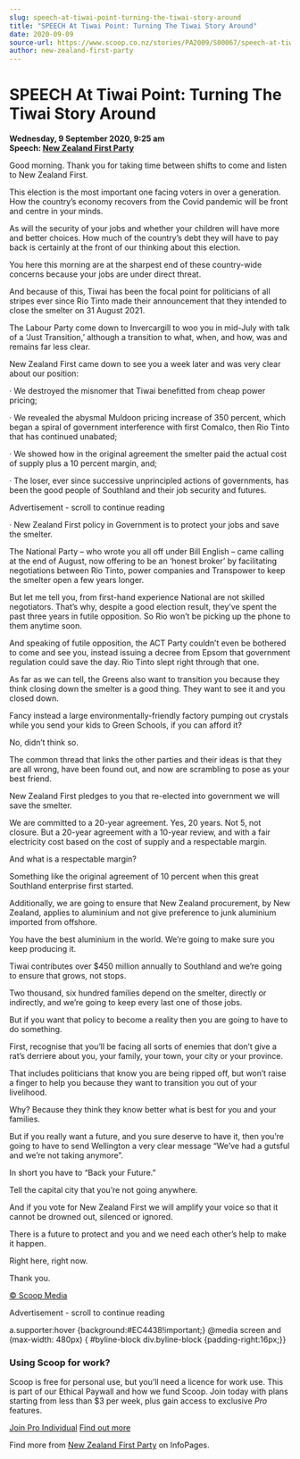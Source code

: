 ```yaml
---
slug: speech-at-tiwai-point-turning-the-tiwai-story-around
title: "SPEECH At Tiwai Point: Turning The Tiwai Story Around"
date: 2020-09-09
source-url: https://www.scoop.co.nz/stories/PA2009/S00067/speech-at-tiwai-point-turning-the-tiwai-story-around.htm
author: new-zealand-first-party
---
```

SPEECH At Tiwai Point: Turning The Tiwai Story Around
=====================================================

**Wednesday, 9 September 2020, 9:25 am**  
**Speech: [New Zealand First Party](https://info.scoop.co.nz/New_Zealand_First_Party)**

Good morning. Thank you for taking time between shifts to come and listen to New Zealand First.

This election is the most important one facing voters in over a generation. How the country’s economy recovers from the Covid pandemic will be front and centre in your minds.

As will the security of your jobs and whether your children will have more and better choices. How much of the country’s debt they will have to pay back is certainly at the front of our thinking about this election.

You here this morning are at the sharpest end of these country-wide concerns because your jobs are under direct threat.

And because of this, Tiwai has been the focal point for politicians of all stripes ever since Rio Tinto made their announcement that they intended to close the smelter on 31 August 2021.

The Labour Party come down to Invercargill to woo you in mid-July with talk of a ‘Just Transition,’ although a transition to what, when, and how, was and remains far less clear.

New Zealand First came down to see you a week later and was very clear about our position:

· We destroyed the misnomer that Tiwai benefitted from cheap power pricing;

· We revealed the abysmal Muldoon pricing increase of 350 percent, which began a spiral of government interference with first Comalco, then Rio Tinto that has continued unabated;

· We showed how in the original agreement the smelter paid the actual cost of supply plus a 10 percent margin, and;

· The loser, ever since successive unprincipled actions of governments, has been the good people of Southland and their job security and futures.

Advertisement - scroll to continue reading





· New Zealand First policy in Government is to protect your jobs and save the smelter.

The National Party – who wrote you all off under Bill English – came calling at the end of August, now offering to be an ‘honest broker’ by facilitating negotiations between Rio Tinto, power companies and Transpower to keep the smelter open a few years longer.

But let me tell you, from first-hand experience National are not skilled negotiators. That’s why, despite a good election result, they’ve spent the past three years in futile opposition. So Rio won’t be picking up the phone to them anytime soon.

And speaking of futile opposition, the ACT Party couldn’t even be bothered to come and see you, instead issuing a decree from Epsom that government regulation could save the day. Rio Tinto slept right through that one.

As far as we can tell, the Greens also want to transition you because they think closing down the smelter is a good thing. They want to see it and you closed down.

Fancy instead a large environmentally-friendly factory pumping out crystals while you send your kids to Green Schools, if you can afford it?

No, didn’t think so.

The common thread that links the other parties and their ideas is that they are all wrong, have been found out, and now are scrambling to pose as your best friend.

New Zealand First pledges to you that re-elected into government we will save the smelter.

We are committed to a 20-year agreement. Yes, 20 years. Not 5, not closure. But a 20-year agreement with a 10-year review, and with a fair electricity cost based on the cost of supply and a respectable margin.

And what is a respectable margin?

Something like the original agreement of 10 percent when this great Southland enterprise first started.

Additionally, we are going to ensure that New Zealand procurement, by New Zealand, applies to aluminium and not give preference to junk aluminium imported from offshore.

You have the best aluminium in the world. We’re going to make sure you keep producing it.

Tiwai contributes over $450 million annually to Southland and we’re going to ensure that grows, not stops.

Two thousand, six hundred families depend on the smelter, directly or indirectly, and we’re going to keep every last one of those jobs.

But if you want that policy to become a reality then you are going to have to do something.

First, recognise that you’ll be facing all sorts of enemies that don’t give a rat’s derriere about you, your family, your town, your city or your province.

That includes politicians that know you are being ripped off, but won’t raise a finger to help you because they want to transition you out of your livelihood.

Why? Because they think they know better what is best for you and your families.

But if you really want a future, and you sure deserve to have it, then you’re going to have to send Wellington a very clear message “We’ve had a gutsful and we’re not taking anymore”.

In short you have to “Back your Future.”

Tell the capital city that you’re not going anywhere.

And if you vote for New Zealand First we will amplify your voice so that it cannot be drowned out, silenced or ignored.

There is a future to protect and you and we need each other’s help to make it happen.

Right here, right now.

Thank you.

[© Scoop Media](http://www.scoop.co.nz/about/terms.html)  

Advertisement - scroll to continue reading



a.supporter:hover {background:#EC4438!important;} @media screen and (max-width: 480px) { #byline-block div.byline-block {padding-right:16px;}}

### Using Scoop for work?

Scoop is free for personal use, but you’ll need a licence for work use. This is part of our Ethical Paywall and how we fund Scoop. Join today with plans starting from less than $3 per week, plus gain access to exclusive _Pro_ features.  
  
[Join Pro Individual](https://pro.scoop.co.nz/Individual/?from=ProIn24) [Find out more](https://pro.scoop.co.nz/using-scoop-for-work/?from=ProIn24)

Find more from [New Zealand First Party](https://info.scoop.co.nz/New_Zealand_First_Party) on InfoPages.